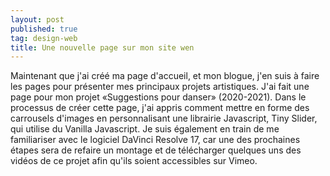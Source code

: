 ```yaml
---
layout: post
published: true
tag: design-web
title: Une nouvelle page sur mon site wen
---
```


Maintenant que j'ai créé ma page d'accueil, et mon blogue, j'en suis à faire les pages pour présenter mes principaux projets artistiques. J'ai fait une page pour mon projet «Suggestions pour danser» (2020-2021). Dans le processus de créer cette page, j'ai appris comment mettre en forme des carrousels d'images en personnalisant une librairie Javascript, Tiny Slider, qui utilise du Vanilla Javascript. Je suis également en train de me familiariser avec le logiciel DaVinci Resolve 17, car une des prochaines étapes sera de refaire un montage et de télécharger quelques uns des vidéos de ce projet afin qu'ils soient accessibles sur Vimeo.

